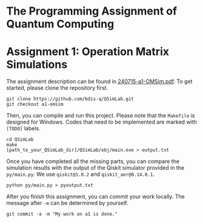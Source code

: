 # The Programming Assignment of Quantum Computing

# Assignment 1: Operation Matrix Simulations

The assignment description can be found in [240715-a1-OMSim.pdf](https://github.com/bdis-q/QSimLab/blob/a1-omsim/240715-a1-OMSim.pdf). 
To get started, please clone the repository first. 

```shell
git clone https://github.com/bdis-q/QSimLab.git
git checkout a1-omsim
```

Then, you can compile and run this project. Please note that the `Makefile` is designed for Windows. Codes that need to be implemented are marked with `[TODO]` labels. 

```shell
cd QSimLab
make
[path_to_your_QSimLab_dir]/QSimLab/obj/main.exe > output.txt
```

Once you have completed all the missing parts, you can compare the simulation results with the output of the Qiskit simulator provided in the `py/main.py`. We use `qiskit@1.0.2` and `qiskit_aer@0.14.0.1`. 

```shell
python py/main.py > pyoutput.txt
```

After you finish this assignment, you can commit your work locally. The message after `-m` can be determined by yourself. 

```shell
git commit -a -m "My work on a1 is done."
```